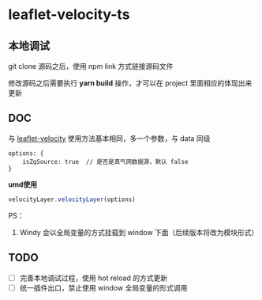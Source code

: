 # leaflet-velocity-ts

## 本地调试

git clone 源码之后，使用 npm link 方式链接源码文件

修改源码之后需要执行 **yarn build** 操作，才可以在 project 里面相应的体现出来更新

## DOC
与 [leaflet-velocity](https://github.com/danwild/leaflet-velocity) 使用方法基本相同，多一个参数，与 data 同级
```
options: {
    isZqSource: true  // 是否是真气网数据源，默认 false 
}
```

**umd使用**

``` javascript
velocityLayer.velocityLayer(options)
```

PS：

1. Windy 会以全局变量的方式挂载到 window 下面（后续版本将改为模块形式）

## TODO

- [ ] 完善本地调试过程，使用 hot reload 的方式更新
- [ ] 统一插件出口，禁止使用 window 全局变量的形式调用
